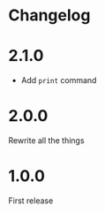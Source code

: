 # Changelog

# 2.1.0

- Add `print` command

# 2.0.0

Rewrite all the things

# 1.0.0

First release
